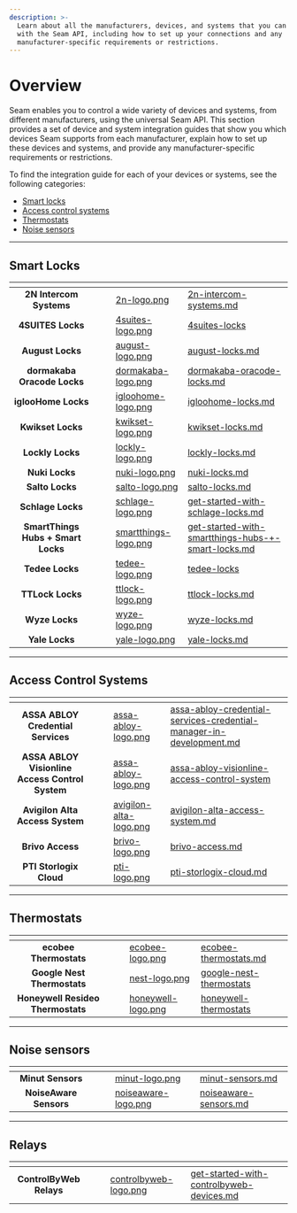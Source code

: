 ```yaml
---
description: >-
  Learn about all the manufacturers, devices, and systems that you can control
  with the Seam API, including how to set up your connections and any
  manufacturer-specific requirements or restrictions.
---
```


# Overview

Seam enables you to control a wide variety of devices and systems, from different manufacturers, using the universal Seam API. This section provides a set of device and system integration guides that show you which devices Seam supports from each manufacturer, explain how to set up these devices and systems, and provide any manufacturer-specific requirements or restrictions.

To find the integration guide for each of your devices or systems, see the following categories:

* [Smart locks](overview.md#smart-locks)
* [Access control systems](overview.md#access-control-systems)
* [Thermostats](overview.md#thermostats)
* [Noise sensors](overview.md#noise-sensors)

***

## Smart Locks

<table data-view="cards"><thead><tr><th align="center"></th><th data-hidden></th><th data-hidden></th><th data-hidden data-card-cover data-type="files"></th><th data-hidden data-card-target data-type="content-ref"></th></tr></thead><tbody><tr><td align="center"><strong>2N Intercom Systems</strong></td><td></td><td></td><td><a href="../.gitbook/assets/2n-logo.png">2n-logo.png</a></td><td><a href="../device-guides/2n-intercom-systems.md">2n-intercom-systems.md</a></td></tr><tr><td align="center"><strong>4SUITES Locks</strong></td><td></td><td></td><td><a href="../.gitbook/assets/4suites-logo.png">4suites-logo.png</a></td><td><a href="4suites-locks/">4suites-locks</a></td></tr><tr><td align="center"><strong>August Locks</strong></td><td></td><td></td><td><a href="../.gitbook/assets/august-logo.png">august-logo.png</a></td><td><a href="../device-guides/august-locks.md">august-locks.md</a></td></tr><tr><td align="center"><strong>dormakaba Oracode Locks</strong></td><td></td><td></td><td><a href="../.gitbook/assets/dormakaba-logo.png">dormakaba-logo.png</a></td><td><a href="../device-guides/dormakaba-oracode-locks.md">dormakaba-oracode-locks.md</a></td></tr><tr><td align="center"><strong>iglooHome Locks</strong></td><td></td><td></td><td><a href="../.gitbook/assets/igloohome-logo.png">igloohome-logo.png</a></td><td><a href="../device-guides/igloohome-locks.md">igloohome-locks.md</a></td></tr><tr><td align="center"><strong>Kwikset Locks</strong></td><td></td><td></td><td><a href="../.gitbook/assets/kwikset-logo.png">kwikset-logo.png</a></td><td><a href="../device-guides/kwikset-locks.md">kwikset-locks.md</a></td></tr><tr><td align="center"><strong>Lockly Locks</strong></td><td></td><td></td><td><a href="../.gitbook/assets/lockly-logo.png">lockly-logo.png</a></td><td><a href="../device-guides/lockly-locks.md">lockly-locks.md</a></td></tr><tr><td align="center"><strong>Nuki Locks</strong></td><td></td><td></td><td><a href="../.gitbook/assets/nuki-logo.png">nuki-logo.png</a></td><td><a href="../device-guides/nuki-locks.md">nuki-locks.md</a></td></tr><tr><td align="center"><strong>Salto Locks</strong></td><td></td><td></td><td><a href="../.gitbook/assets/salto-logo.png">salto-logo.png</a></td><td><a href="../device-guides/salto-locks.md">salto-locks.md</a></td></tr><tr><td align="center"><strong>Schlage Locks</strong></td><td></td><td></td><td><a href="../.gitbook/assets/schlage-logo.png">schlage-logo.png</a></td><td><a href="../device-guides/get-started-with-schlage-locks.md">get-started-with-schlage-locks.md</a></td></tr><tr><td align="center"><strong>SmartThings Hubs + Smart Locks</strong></td><td></td><td></td><td><a href="../.gitbook/assets/smartthings-logo.png">smartthings-logo.png</a></td><td><a href="../device-guides/get-started-with-smartthings-hubs-+-smart-locks.md">get-started-with-smartthings-hubs-+-smart-locks.md</a></td></tr><tr><td align="center"><strong>Tedee Locks</strong></td><td></td><td></td><td><a href="../.gitbook/assets/tedee-logo.png">tedee-logo.png</a></td><td><a href="tedee-locks/">tedee-locks</a></td></tr><tr><td align="center"><strong>TTLock Locks</strong></td><td></td><td></td><td><a href="../.gitbook/assets/ttlock-logo.png">ttlock-logo.png</a></td><td><a href="../device-guides/ttlock-locks.md">ttlock-locks.md</a></td></tr><tr><td align="center"><strong>Wyze Locks</strong></td><td></td><td></td><td><a href="../.gitbook/assets/wyze-logo.png">wyze-logo.png</a></td><td><a href="../device-guides/wyze-locks.md">wyze-locks.md</a></td></tr><tr><td align="center"><strong>Yale Locks</strong></td><td></td><td></td><td><a href="../.gitbook/assets/yale-logo.png">yale-logo.png</a></td><td><a href="../device-guides/yale-locks.md">yale-locks.md</a></td></tr></tbody></table>

***

## Access Control Systems

<table data-view="cards"><thead><tr><th align="center"></th><th data-hidden></th><th data-hidden></th><th data-hidden data-card-cover data-type="files"></th><th data-hidden data-card-target data-type="content-ref"></th></tr></thead><tbody><tr><td align="center"><strong>ASSA ABLOY Credential Services</strong></td><td></td><td></td><td><a href="../.gitbook/assets/assa-abloy-logo.png">assa-abloy-logo.png</a></td><td><a href="../device-guides/assa-abloy-credential-services-credential-manager-in-development.md">assa-abloy-credential-services-credential-manager-in-development.md</a></td></tr><tr><td align="center"><strong>ASSA ABLOY Visionline Access Control System</strong></td><td></td><td></td><td><a href="../.gitbook/assets/assa-abloy-logo.png">assa-abloy-logo.png</a></td><td><a href="assa-abloy-visionline-access-control-system/">assa-abloy-visionline-access-control-system</a></td></tr><tr><td align="center"><strong>Avigilon Alta Access System</strong></td><td></td><td></td><td><a href="../.gitbook/assets/avigilon-alta-logo.png">avigilon-alta-logo.png</a></td><td><a href="../device-guides/avigilon-alta-access-system.md">avigilon-alta-access-system.md</a></td></tr><tr><td align="center"><strong>Brivo Access</strong></td><td></td><td></td><td><a href="../.gitbook/assets/brivo-logo.png">brivo-logo.png</a></td><td><a href="../device-guides/brivo-access.md">brivo-access.md</a></td></tr><tr><td align="center"><strong>PTI Storlogix Cloud</strong></td><td></td><td></td><td><a href="../.gitbook/assets/pti-logo.png">pti-logo.png</a></td><td><a href="../device-guides/pti-storlogix-cloud.md">pti-storlogix-cloud.md</a></td></tr></tbody></table>

***

## Thermostats

<table data-view="cards"><thead><tr><th align="center"></th><th data-hidden></th><th data-hidden></th><th data-hidden data-card-cover data-type="files"></th><th data-hidden data-card-target data-type="content-ref"></th></tr></thead><tbody><tr><td align="center"><strong>ecobee Thermostats</strong></td><td></td><td></td><td><a href="../.gitbook/assets/ecobee-logo.png">ecobee-logo.png</a></td><td><a href="../device-guides/ecobee-thermostats.md">ecobee-thermostats.md</a></td></tr><tr><td align="center"><strong>Google Nest Thermostats</strong></td><td></td><td></td><td><a href="../.gitbook/assets/nest-logo.png">nest-logo.png</a></td><td><a href="../device-guides/google-nest-thermostats/">google-nest-thermostats</a></td></tr><tr><td align="center"><strong>Honeywell Resideo Thermostats</strong></td><td></td><td></td><td><a href="../.gitbook/assets/honeywell-logo.png">honeywell-logo.png</a></td><td><a href="honeywell-thermostats/">honeywell-thermostats</a></td></tr></tbody></table>

***

## Noise sensors

<table data-view="cards"><thead><tr><th align="center"></th><th data-hidden></th><th data-hidden></th><th data-hidden data-card-cover data-type="files"></th><th data-hidden data-card-target data-type="content-ref"></th></tr></thead><tbody><tr><td align="center"><strong>Minut Sensors</strong></td><td></td><td></td><td><a href="../.gitbook/assets/minut-logo.png">minut-logo.png</a></td><td><a href="../device-guides/minut-sensors.md">minut-sensors.md</a></td></tr><tr><td align="center"><strong>NoiseAware Sensors</strong></td><td></td><td></td><td><a href="../.gitbook/assets/noiseaware-logo.png">noiseaware-logo.png</a></td><td><a href="../device-guides/noiseaware-sensors.md">noiseaware-sensors.md</a></td></tr></tbody></table>

***

## Relays

<table data-view="cards"><thead><tr><th align="center"></th><th data-hidden></th><th data-hidden></th><th data-hidden data-card-cover data-type="files"></th><th data-hidden data-card-target data-type="content-ref"></th></tr></thead><tbody><tr><td align="center"><strong>ControlByWeb Relays</strong></td><td></td><td></td><td><a href="../.gitbook/assets/controlbyweb-logo.png">controlbyweb-logo.png</a></td><td><a href="../device-guides/get-started-with-controlbyweb-devices.md">get-started-with-controlbyweb-devices.md</a></td></tr></tbody></table>
